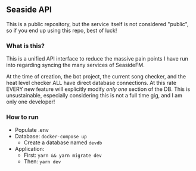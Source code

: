 ## Seaside API
This is a public repository, but the service itself is
not considered "public", so if you end up using this repo, best of luck!

### What is this?
This is a unified API interface to reduce the massive
pain points I have run into regarding syncing the many
services of SeasideFM.

At the time of creation, the bot project, the current song
checker, and the heat level checker ALL have direct database
connections. At this rate EVERY new feature will explicitly
modify _only one_ section of the DB. This is unsustainable,
especially considering this is not a full time gig, and I am
only one developer!

### How to run
- Populate .env
- Database: `docker-compose up`
  - Create a database named `devdb`
- Application:
  - First: `yarn && yarn migrate dev`
  - Then:  `yarn dev`